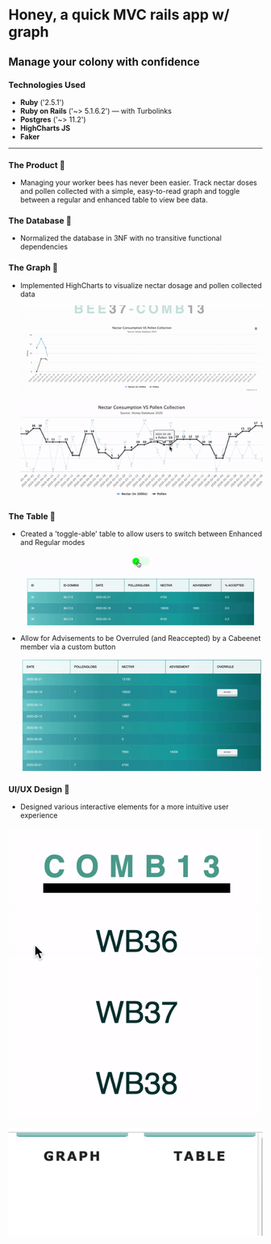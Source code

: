 # Honey, a quick MVC rails app w/ graph
## Manage your colony with confidence

### Technologies Used
* **Ruby** ('2.5.1')
* **Ruby on Rails** ('~> 5.1.6.2') — with Turbolinks
* **Postgres** ('~> 11.2')
* **HighCharts JS**
* **Faker**

---

### The Product 🐝
- Managing your worker bees has never been easier. Track nectar doses and pollen collected with a simple, easy-to-read graph and toggle between a regular and enhanced table to view bee data.

### The Database 🐝
- Normalized the database in 3NF with no transitive functional dependencies

### The Graph 🐝
- Implemented HighCharts to visualize nectar dosage and pollen collected data
  <p align="center">
      <img src="app/assets/images/graph_grow.gif">
  </p> 
  <p align="center">
      <img src="app/assets/images/graph_highlight.gif">
  </p> 

### The Table 🐝
- Created a 'toggle-able' table to allow users to switch between Enhanced and Regular modes
  <p align="center">
      <img src="app/assets/images/table_toggle.gif">
  </p>
- Allow for Advisements to be Overruled (and Reaccepted) by a Cabeenet member via a custom button
    <p align="center">
        <img src="app/assets/images/overrule_button.gif">
    </p>

### UI/UX Design 🐝
- Designed various interactive elements for a more intuitive user experience
<p align="center">
      <img src="app/assets/images/hover_underline.gif">
</p> 
<p align="center">
      <img src="app/assets/images/nav_bar.gif">
</p>  

